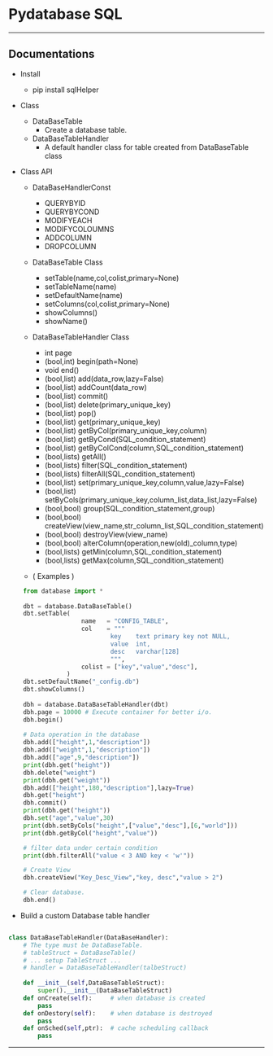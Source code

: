 # Pydatabase SQL
---------------------------------------
## Documentations
* Install
  * pip install sqlHelper
* Class
  * DataBaseTable
    * Create a database table.
  * DataBaseTableHandler
    * A default handler class for table created from DataBaseTable class
    
* Class API
    * DataBaseHandlerConst
      * QUERYBYID
      * QUERYBYCOND
      * MODIFYEACH
      * MODIFYCOLOUMNS
      * ADDCOLUMN
      * DROPCOLUMN
      
    * DataBaseTable Class
      * setTable(name,col,colist,primary=None)
      * setTableName(name)     
      * setDefaultName(name)
      * setColumns(col,colist,primary=None)
      * showColumns()
      * showName()
          
          
    * DataBaseTableHandler Class
      * int          page
      * (bool,int)   begin(path=None)
      * void         end()
      * (bool,list)  add(data_row,lazy=False)
      * (bool,list)  addCount(data_row)
      * (bool,list)  commit()
      * (bool,list)  delete(primary_unique_key)
      * (bool,list)  pop()
      * (bool,list)  get(primary_unique_key)
      * (bool,list)  getByCol(primary_unique_key,column)
      * (bool,list)  getByCond(SQL_condition_statement)
      * (bool,list)  getByColCond(column,SQL_condition_statement)
      * (bool,lists) getAll()
      * (bool,lists) filter(SQL_condition_statement)
      * (bool,lists) filterAll(SQL_condition_statement)
      * (bool,list)  set(primary_unique_key,column,value,lazy=False)
      * (bool,list)  setByCols(primary_unique_key,column_list,data_list,lazy=False)
      * (bool,bool)  group(SQL_condition_statement,group)
      * (bool,bool)  createView(view_name,str_column_list,SQL_condition_statement)
      * (bool,bool)  destroyView(view_name)
      * (bool,bool)  alterColumn(operation,new(old)_column,type)
      * (bool,lists) getMin(column,SQL_condition_statement)
      * (bool,lists) getMax(column,SQL_condition_statement)

      
    * ( Examples )
```python
    from database import *
    
    dbt = database.DataBaseTable()
    dbt.setTable(
                    name   = "CONFIG_TABLE",
                    col    = """
                            key    text primary key not NULL,
                            value  int,
                            desc   varchar[128]
                            """,
                    colist = ["key","value","desc"],
                )
    dbt.setDefaultName("_config.db")
    dbt.showColumns()
    
    dbh = database.DataBaseTableHandler(dbt)
    dbh.page = 10000 # Execute container for better i/o.
    dbh.begin()
  
    # Data operation in the database
    dbh.add(["height",1,"description"])
    dbh.add(["weight",1,"description"])
    dbh.add(["age",9,"description"])
    print(dbh.get("height"))
    dbh.delete("weight")
    print(dbh.get("weight"))
    dbh.add(["height",180,"description"],lazy=True)
    dbh.get("height")
    dbh.commit()
    print(dbh.get("height"))
    dbh.set("age","value",30)    
    print(dbh.setByCols("height",["value","desc"],[6,"world"]))
    print(dbh.getByCol("height","value"))

    # filter data under certain condition
    print(dbh.filterAll("value < 3 AND key < 'w'"))

    # Create View
    dbh.createView("Key_Desc_View","key, desc","value > 2")

    # Clear database.
    dbh.end()
```

* Build a custom Database table handler
```python

class DataBaseTableHandler(DataBaseHandler):
    # The type must be DataBaseTable.
    # tableStruct = DataBaseTable()
    # ... setup TableStruct ...
    # handler = DataBaseTableHandler(talbeStruct)
    
    def __init__(self,DataBaseTableStruct):
        super().__init__(DataBaseTableStruct)
    def onCreate(self):     # when database is created
        pass
    def onDestory(self):    # when database is destroyed
        pass
    def onSched(self,ptr):  # cache scheduling callback
        pass
```
      
---------------------------------------